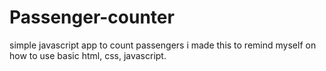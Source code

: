 # Passenger-counter
simple javascript app to count passengers
i made this to remind myself on how to use basic html, css, javascript.
